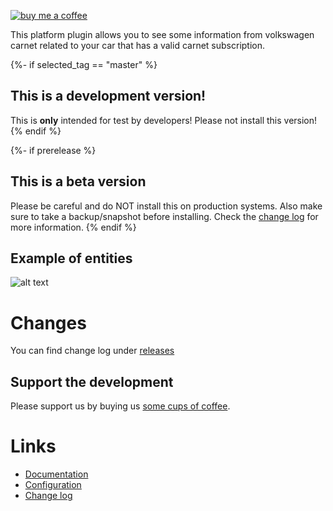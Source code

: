 
[![buy me a coffee](https://www.buymeacoffee.com/assets/img/custom_images/yellow_img.png)](https://www.buymeacoffee.com/robinostlund)

This platform plugin allows you to see some information from volkswagen carnet related to your car that has a valid carnet subscription.

{%- if selected_tag == "master" %}
## This is a development version!
This is **only** intended for test by developers!
Please not install this version!
{% endif %}

{%- if prerelease %}
## This is a beta version
Please be careful and do NOT install this on production systems. Also make sure to take a backup/snapshot before installing. Check the [change log](https://github.com/robinostlund/homeassistant-volkswagencarnet/releases) for more information.
{% endif %}

## Example of entities
![alt text](https://user-images.githubusercontent.com/12171819/55963464-30216480-5c73-11e9-9b91-3bf06672ef36.png)

# Changes
You can find change log under [releases](https://github.com/robinostlund/homeassistant-volkswagencarnet/releases)

## Support the development
Please support us by buying us [some cups of coffee](https://www.buymeacoffee.com/robinostlund).

# Links
- [Documentation](https://github.com/robinostlund/homeassistant-volkswagencarnet/blob/master/README.md)
- [Configuration](https://github.com/robinostlund/homeassistant-volkswagencarnet/blob/master/README.md#configure)
- [Change log](https://github.com/robinostlund/homeassistant-volkswagencarnet/releases)